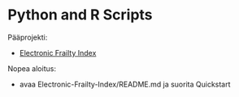 ﻿# Python and R Scripts

Pääprojekti:
- [Electronic Frailty Index](Electronic-Frailty-Index/README.md)

Nopea aloitus:
- avaa Electronic-Frailty-Index/README.md ja suorita Quickstart
